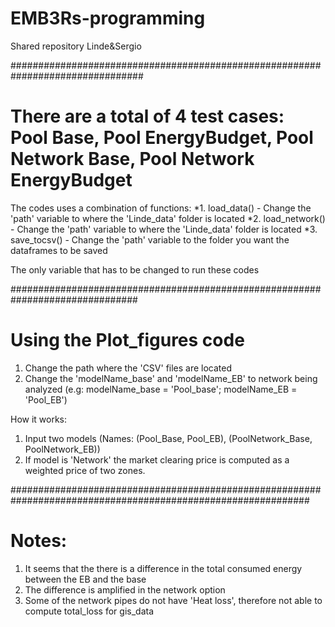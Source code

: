 # EMB3Rs-programming
Shared repository Linde&amp;Sergio


################################################################################

# There are a total of 4 test cases: Pool Base, Pool EnergyBudget, Pool Network Base, Pool Network EnergyBudget

The codes uses a combination of functions: 
*1. load_data()
	- Change the 'path' variable to where the 'Linde_data' folder is located
*2. load_network() 	
	- Change the 'path' variable to where the 'Linde_data' folder is located
*3. save_tocsv()
	- Change the 'path' variable to the folder you want the dataframes to be saved

The only variable that has to be changed to run these codes 

###############################################################################

# Using the Plot_figures code


1. Change the path where the 'CSV' files are located
2. Change the 'modelName_base' and 'modelName_EB' to network being analyzed
	(e.g: modelName_base = 'Pool_base'; modelName_EB = 'Pool_EB')


How it works:
1. Input two models (Names: (Pool_Base, Pool_EB), (PoolNetwork_Base, PoolNetwork_EB))
2. If model is 'Network' the market clearing price is computed as a weighted price of two zones.


##############################################################################################################
# Notes:
1. It seems that the there is a difference in the total consumed energy between the EB and the base
2. The difference is amplified in the network option
3. Some of the network pipes do not have 'Heat loss', therefore not able to compute total_loss for gis_data
